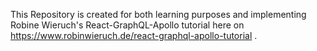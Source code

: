 This Repository is created for both learning purposes and implementing Robine Wieruch's React-GraphQL-Apollo tutorial here on https://www.robinwieruch.de/react-graphql-apollo-tutorial .
